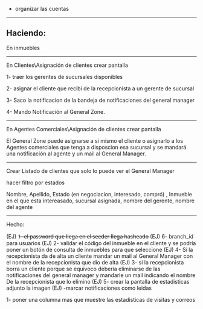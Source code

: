 
- organizar las cuentas

----------------------

Haciendo:
---------------------------------------------------------------------------------
En inmuebles 

---------------------------------------------------------------------------------

En Clientes\Asignación de clientes crear pantalla

1- traer los  gerentes de sucursales disponibles

2- asignar el cliente que recibi de la recepcionista a un gerente de sucursal

3- Saco la notificacion de la bandeja de notificaciones del general manager

4- Mando Notificación al General Zone.

--------------------------------------------------------------------------------

En Agentes Comerciales\Asignación de clientes crear pantalla

El General Zone puede asignarse a si mismo el cliente o asignarlo a los Agentes 
comerciales que tenga a disposcion esa sucursal
y se mandará una notificación al agente y un mail al General Manager.

---------------------------------------------------------------------------------

Crear Listado de clientes que solo lo puede ver el General Manager 

hacer filtro por estados

Nombre, Apellido, Estado (en negociacion, interesado, compró) , Inmueble en el que esta intereasado, sucursal asignada, nombre del gerente, nombre del agente



----------------------

Hecho:

(EJ) 1̶-̶ ̶e̶l̶ ̶p̶a̶s̶s̶w̶o̶r̶d̶ ̶q̶u̶e̶ ̶l̶l̶e̶g̶a̶ ̶e̶n̶ ̶e̶l̶ ̶s̶e̶e̶d̶e̶r̶ ̶l̶l̶e̶g̶a̶ ̶h̶a̶s̶h̶e̶a̶d̶o̶
(EJ) 6- branch_id para usuarios
(EJ) 2- validar el código del inmueble en el cliente y se podría poner un botón de consulta de inmuebles para que seleccione
(EJ) 4- Si la recepcionista da de alta un cliente mandar un mail al General Manager con el nombre de la recepcionista que dio de alta
(EJ) 3- si la recepcionista borra un cliente porque se equivoco debería eliminarse de las notificaciones del general manager y mandarle un mail indicando el nombre De la recepcionista que lo elimino
(EJ) 5- crear la pantalla de estadisticas adjunto la imagen
(EJ) -marcar notificaciones como leidas



1- poner una columna mas que muestre las estadisticas de visitas y correos 
